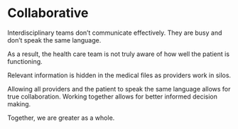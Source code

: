 # Collaborative

Interdisciplinary teams don’t communicate effectively. They are busy and don’t speak the same language.

As a result, the health care team is not truly aware of how well the patient is functioning.

Relevant information is hidden in the medical files as providers work in silos.

Allowing all providers and the patient to speak the same language allows for true collaboration. Working together allows for better informed decision making.

Together, we are greater as a whole.
